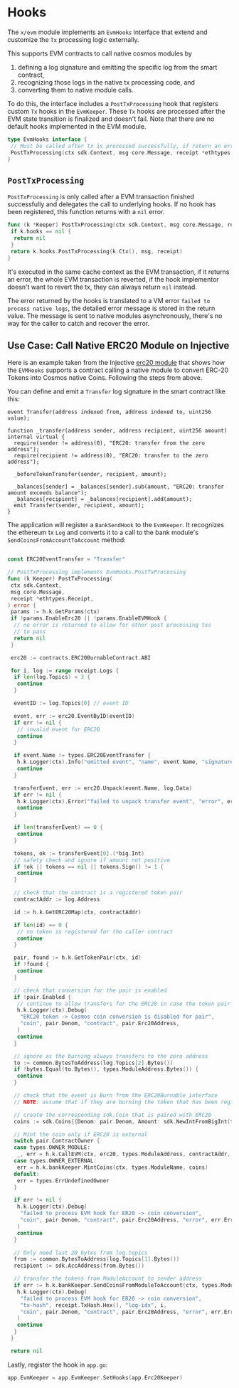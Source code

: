 <!--
order: 6
-->

# Hooks

The `x/evm` module implements an `EvmHooks` interface that extend and customize the `Tx` processing logic externally.

This supports EVM contracts to call native cosmos modules by

1. defining a log signature and emitting the specific log from the smart contract,
2. recognizing those logs in the native tx processing code, and
3. converting them to native module calls.

To do this, the interface includes a  `PostTxProcessing` hook that registers custom `Tx` hooks in the `EvmKeeper`. These  `Tx` hooks are processed after the EVM state transition is finalized and doesn't fail. Note that there are no default hooks implemented in the EVM module.

```go
type EvmHooks interface {
 // Must be called after tx is processed successfully, if return an error, the whole transaction is reverted.
 PostTxProcessing(ctx sdk.Context, msg core.Message, receipt *ethtypes.Receipt) error
}
```

## `PostTxProcessing`

 `PostTxProcessing` is only called after a EVM transaction finished successfully and delegates the call to underlying hooks.  If no hook has been registered, this function returns with a `nil` error.

```go
func (k *Keeper) PostTxProcessing(ctx sdk.Context, msg core.Message, receipt *ethtypes.Receipt) error {
 if k.hooks == nil {
  return nil
 }
 return k.hooks.PostTxProcessing(k.Ctx(), msg, receipt)
}
```

It's executed in the same cache context as the EVM transaction, if it returns an error, the whole EVM transaction is reverted, if the hook implementor doesn't want to revert the tx, they can always return `nil` instead.

The error returned by the hooks is translated to a VM error `failed to process native logs`, the detailed error message is stored in the return value. The message is sent to native modules asynchronously, there's no way for the caller to catch and recover the error.

## Use Case: Call Native ERC20 Module on Injective

Here is an example taken from the Injective [erc20 module]() that shows how the `EVMHooks` supports a contract calling a native module to convert ERC-20 Tokens into Cosmos native Coins. Following the steps from above.

You can define and emit a `Transfer` log signature in the smart contract like this:

```solidity
event Transfer(address indexed from, address indexed to, uint256 value);

function _transfer(address sender, address recipient, uint256 amount) internal virtual {
  require(sender != address(0), "ERC20: transfer from the zero address");
  require(recipient != address(0), "ERC20: transfer to the zero address");

  _beforeTokenTransfer(sender, recipient, amount);

  _balances[sender] = _balances[sender].sub(amount, "ERC20: transfer amount exceeds balance");
  _balances[recipient] = _balances[recipient].add(amount);
  emit Transfer(sender, recipient, amount);
}
```

The application will register a `BankSendHook` to the `EvmKeeper`. It recognizes the ethereum tx `Log` and converts it to a call to the bank module's `SendCoinsFromAccountToAccount` method:

```go

const ERC20EventTransfer = "Transfer"

// PostTxProcessing implements EvmHooks.PostTxProcessing
func (k Keeper) PostTxProcessing(
 ctx sdk.Context,
 msg core.Message,
 receipt *ethtypes.Receipt,
) error {
 params := h.k.GetParams(ctx)
 if !params.EnableErc20 || !params.EnableEVMHook {
  // no error is returned to allow for other post processing txs
  // to pass
  return nil
 }

 erc20 := contracts.ERC20BurnableContract.ABI

 for i, log := range receipt.Logs {
  if len(log.Topics) < 3 {
   continue
  }

  eventID := log.Topics[0] // event ID

  event, err := erc20.EventByID(eventID)
  if err != nil {
   // invalid event for ERC20
   continue
  }

  if event.Name != types.ERC20EventTransfer {
   h.k.Logger(ctx).Info("emitted event", "name", event.Name, "signature", event.Sig)
   continue
  }

  transferEvent, err := erc20.Unpack(event.Name, log.Data)
  if err != nil {
   h.k.Logger(ctx).Error("failed to unpack transfer event", "error", err.Error())
   continue
  }

  if len(transferEvent) == 0 {
   continue
  }

  tokens, ok := transferEvent[0].(*big.Int)
  // safety check and ignore if amount not positive
  if !ok || tokens == nil || tokens.Sign() != 1 {
   continue
  }

  // check that the contract is a registered token pair
  contractAddr := log.Address

  id := h.k.GetERC20Map(ctx, contractAddr)

  if len(id) == 0 {
   // no token is registered for the caller contract
   continue
  }

  pair, found := h.k.GetTokenPair(ctx, id)
  if !found {
   continue
  }

  // check that conversion for the pair is enabled
  if !pair.Enabled {
   // continue to allow transfers for the ERC20 in case the token pair is disabled
   h.k.Logger(ctx).Debug(
    "ERC20 token -> Cosmos coin conversion is disabled for pair",
    "coin", pair.Denom, "contract", pair.Erc20Address,
   )
   continue
  }

  // ignore as the burning always transfers to the zero address
  to := common.BytesToAddress(log.Topics[2].Bytes())
  if !bytes.Equal(to.Bytes(), types.ModuleAddress.Bytes()) {
   continue
  }

  // check that the event is Burn from the ERC20Burnable interface
  // NOTE: assume that if they are burning the token that has been registered as a pair, they want to mint a Cosmos coin

  // create the corresponding sdk.Coin that is paired with ERC20
  coins := sdk.Coins{{Denom: pair.Denom, Amount: sdk.NewIntFromBigInt(tokens)}}

  // Mint the coin only if ERC20 is external
  switch pair.ContractOwner {
  case types.OWNER_MODULE:
   _, err = h.k.CallEVM(ctx, erc20, types.ModuleAddress, contractAddr, true, "burn", tokens)
  case types.OWNER_EXTERNAL:
   err = h.k.bankKeeper.MintCoins(ctx, types.ModuleName, coins)
  default:
   err = types.ErrUndefinedOwner
  }

  if err != nil {
   h.k.Logger(ctx).Debug(
    "failed to process EVM hook for ER20 -> coin conversion",
    "coin", pair.Denom, "contract", pair.Erc20Address, "error", err.Error(),
   )
   continue
  }

  // Only need last 20 bytes from log.topics
  from := common.BytesToAddress(log.Topics[1].Bytes())
  recipient := sdk.AccAddress(from.Bytes())

  // transfer the tokens from ModuleAccount to sender address
  if err := h.k.bankKeeper.SendCoinsFromModuleToAccount(ctx, types.ModuleName, recipient, coins); err != nil {
   h.k.Logger(ctx).Debug(
    "failed to process EVM hook for ER20 -> coin conversion",
    "tx-hash", receipt.TxHash.Hex(), "log-idx", i,
    "coin", pair.Denom, "contract", pair.Erc20Address, "error", err.Error(),
   )
   continue
  }
 }

 return nil
```

Lastly, register the hook in `app.go`:

```go
app.EvmKeeper = app.EvmKeeper.SetHooks(app.Erc20Keeper)
```
